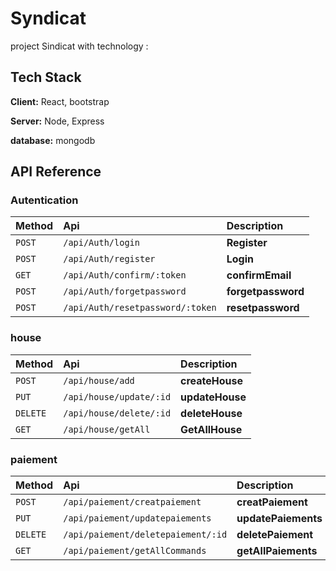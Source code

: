 # Syndicat
project Sindicat with technology :

## Tech Stack

**Client:** React, bootstrap

**Server:** Node, Express

**database:** mongodb


## API Reference

### Autentication

| Method | Api     | Description                |
| :-------- | :------- | :------------------------- |
| `POST` | `/api/Auth/login` | **Register**|
| `POST` | `/api/Auth/register` | **Login**|
| `GET` | `/api/Auth/confirm/:token` | **confirmEmail**|
| `POST` | `/api/Auth/forgetpassword` | **forgetpassword**|
| `POST` | `/api/Auth/resetpassword/:token` | **resetpassword**|

### house

| Method | Api     | Description                |
| :-------- | :------- | :------------------------- |
| `POST` | `/api/house/add` | **createHouse**|
| `PUT` | `/api/house/update/:id` | **updateHouse**|
| `DELETE` | `/api/house/delete/:id` | **deleteHouse**|
| `GET` | `/api/house/getAll` | **GetAllHouse**|

### paiement

| Method | Api     | Description                |
| :-------- | :------- | :------------------------- |
| `POST` | `/api/paiement/creatpaiement` | **creatPaiement**|
| `PUT` | `/api/paiement/updatepaiements` | **updatePaiements**|
| `DELETE` | `/api/paiement/deletepaiement/:id` | **deletePaiement**|
| `GET` | `/api/paiement/getAllCommands` | **getAllPaiements**|